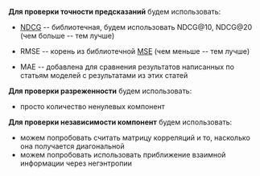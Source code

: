 
**Для проверки точности предсказаний** будем использовать:
* [NDCG](https://scikit-learn.org/stable/modules/generated/sklearn.metrics.ndcg_score.html) -- библиотечная, будем использовать NDCG@10, NDCG@20 (чем  больше -- тем лучше)

* RMSE -- корень из библиотечной [MSE](https://scikit-learn.org/stable/modules/generated/sklearn.metrics.mean_squared_error.html) (чем меньше -- тем лучше)
* MAE -- добавлена для сравнения результатов написанных по статьям моделей с результатами из этих статей


**Для проверки разреженности** будем использовать:
* просто количество ненулевых компонент

**Для проверки независимости компонент** будем использовать:
* можем попробовать считать матрицу корреляций и то, насколько она получается диагональной
* можем попробовать использовать приближение взаимной информации через негэнтропии